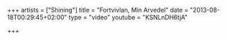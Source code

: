 +++
artists = ["Shining"]
title = "Fortvivlan, Min Arvedel"
date = "2013-08-18T00:29:45+02:00"
type = "video"
youtube = "KSNLnDH6tjA"

+++
